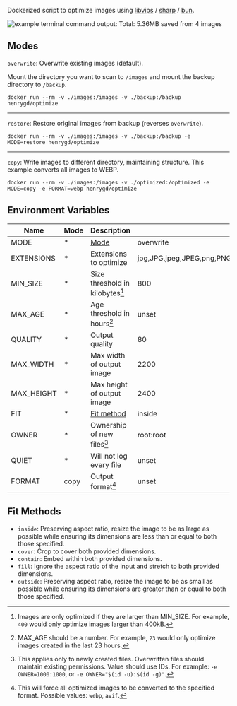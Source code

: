 Dockerized script to optimize images using [libvips](https://github.com/libvips/libvips) / [sharp](https://github.com/lovell/sharp) / [bun](https://bun.sh).

![example terminal command output: Total: 5.36MB saved from 4 images](https://henrygd-assets.b-cdn.net/optimize/example.png)

## Modes

`overwrite`: Overwrite existing images (default).

Mount the directory you want to scan to `/images` and mount the backup directory to `/backup`.

```
docker run --rm -v ./images:/images -v ./backup:/backup henrygd/optimize
```

---

`restore`: Restore original images from backup (reverses `overwrite`).

```
docker run --rm -v ./images:/images -v ./backup:/backup -e MODE=restore henrygd/optimize
```

---

`copy`: Write images to different directory, maintaining structure. This example converts all images to WEBP.

```
docker run --rm -v ./images:/images -v ./optimized:/optimized -e MODE=copy -e FORMAT=webp henrygd/optimize
```

## Environment Variables

| Name       | Mode | Description                        | Default                                                       |
| ---------- | ---- | ---------------------------------- | ------------------------------------------------------------- |
| MODE       | \*   | [Mode](#modes)                     | overwrite                                                     |
| EXTENSIONS | \*   | Extensions to optimize             | jpg,JPG,jpeg,JPEG,png,PNG,gif,GIF,webp,WEBP,tif,TIF,tiff,TIFF |
| MIN_SIZE   | \*   | Size threshold in kilobytes[^size] | 800                                                           |
| MAX_AGE    | \*   | Age threshold in hours[^age]       | unset                                                         |
| QUALITY    | \*   | Output quality                     | 80                                                            |
| MAX_WIDTH  | \*   | Max width of output image          | 2200                                                          |
| MAX_HEIGHT | \*   | Max height of output image         | 2400                                                          |
| FIT        | \*   | [Fit method](#fit-methods)         | inside                                                        |
| OWNER      | \*   | Ownership of new files[^owner]     | root:root                                                     |
| QUIET      | \*   | Will not log every file            | unset                                                         |
| FORMAT     | copy | Output format[^format]             | unset                                                         |

## Fit Methods

- `inside`: Preserving aspect ratio, resize the image to be as large as possible while ensuring its dimensions are less than or equal to both those specified.
- `cover`: Crop to cover both provided dimensions.
- `contain`: Embed within both provided dimensions.
- `fill`: Ignore the aspect ratio of the input and stretch to both provided dimensions.
- `outside`: Preserving aspect ratio, resize the image to be as small as possible while ensuring its dimensions are greater than or equal to both those specified.

[^size]: Images are only optimized if they are larger than MIN_SIZE. For example, `400` would only optimize images larger than 400kB.
[^age]: MAX_AGE should be a number. For example, `23` would only optimize images created in the last 23 hours.
[^owner]: This applies only to newly created files. Overwritten files should maintain existing permissions. Value should use IDs. For example: `-e OWNER=1000:1000`, or `-e OWNER="$(id -u):$(id -g)"`.
[^format]: This will force all optimized images to be converted to the specified format. Possible values: `webp`, `avif`.
